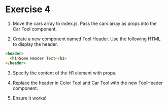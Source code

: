 # Exercise 4

1. Move the cars array to index.js. Pass the cars array as props into the Car Tool component.

2. Create a new component named Tool Header. Use the following HTML to display the header.

```html
<header>
  <h1>Some Header Text</h1>
</header>
```

3. Specify the content of the H1 element with props.

4. Replace the header in Color Tool and Car Tool with the new ToolHeader component.

5. Ensure it works!